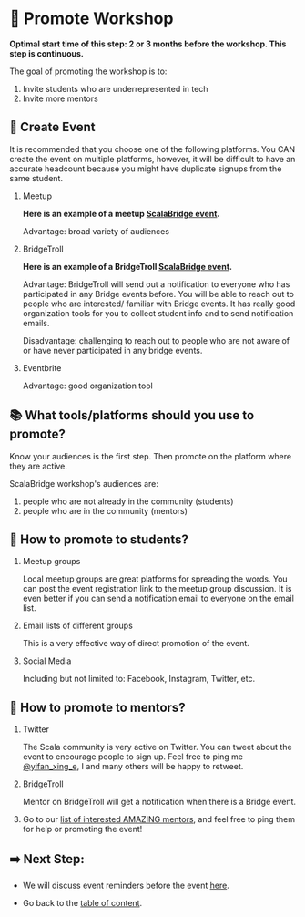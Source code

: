 # :loudspeaker: Promote Workshop

**Optimal start time of this step: 2 or 3 months before the workshop. This step is continuous.**


The goal of promoting the workshop is to:
1. Invite students who are underrepresented in tech
2. Invite more mentors


## :date: Create Event
It is recommended that you choose one of the following platforms. You CAN create the event on multiple platforms, however, it will be difficult to have an accurate headcount because you might have duplicate signups from the same student.

1. Meetup
   
   **Here is an example of a meetup [ScalaBridge event](https://www.meetup.com/ScalaBridge-Boston/events/251183790/).**

   Advantage: broad variety of audiences


2. BridgeTroll
   
   **Here is an example of a BridgeTroll [ScalaBridge event](https://bridgetroll.org/events/438).**

   Advantage: BridgeTroll will send out a notification to everyone who has participated in any Bridge events before. You will be able to reach out to people who are interested/ familiar with Bridge events.
   It has really good organization tools for you to collect student info and to send notification emails.

   Disadvantage: challenging to reach out to people who are not aware of or have never participated in any bridge events.


3. Eventbrite

   Advantage: good organization tool


## :books: What tools/platforms should you use to promote?
Know your audiences is the first step. Then promote on the platform where they are active.

ScalaBridge workshop's audiences are:
1. people who are not already in the community (students)
2. people who are in the community (mentors)


## :school_satchel: How to promote to students?

1. Meetup groups

   Local meetup groups are great platforms for spreading the words. You can post the event registration link to the meetup group discussion. It is even better if you can send a notification email to everyone on the email list.

2. Email lists of different groups

   This is a very effective way of direct promotion of the event.


3. Social Media

   Including but not limited to: Facebook, Instagram, Twitter, etc.


## :school: How to promote to mentors?

1. Twitter

   The Scala community is very active on Twitter. You can tweet about the event to encourage people to sign up. Feel free to ping me [@yifan_xing_e](https://twitter.com/yifan_xing_e), I and many others will be happy to retweet.


2. BridgeTroll

   Mentor on BridgeTroll will get a notification when there is a Bridge event.


3. Go to our [list of interested AMAZING mentors](./invite-mentors.md#sparkling_heart-interested--mentors), and feel free to ping them for help or promoting the event!


## :arrow_right: Next Step:
- We will discuss event reminders before the event [here](./event-reminders.md).

- Go back to the [table of content](../README.md).
